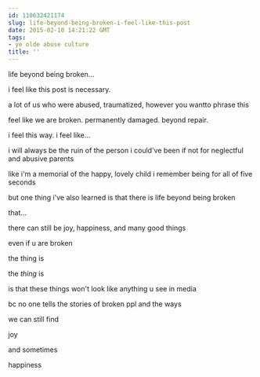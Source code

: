 ```yaml
---
id: 110632421174
slug: life-beyond-being-broken-i-feel-like-this-post
date: 2015-02-10 14:21:22 GMT
tags:
- ye olde abuse culture
title: ''
---
```

life beyond being broken...

i feel like this post is necessary.

a lot of us who were abused, traumatized, however you wantto phrase this

feel like we are broken. permanently damaged. beyond repair.

i feel this way. i feel like...

i will always be the ruin of the person i could've been if not for neglectful and abusive parents

like i'm a memorial of the happy, lovely child i remember being for all of five seconds

but one thing i've also learned is that there is life beyond being broken

that...

there can still be joy, happiness, and many good things

even if u are broken

the thing is

the _thing_ is

is that these things won't look like anything u see in media

bc no one tells the stories of broken ppl and the ways

we can still find

joy

and sometimes

happiness